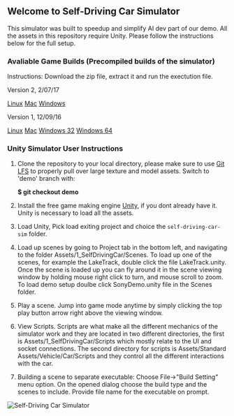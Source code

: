 ## Welcome to Self-Driving Car Simulator

This simulator was built to speedup and simplify AI dev part of our demo.
All the assets in this repository require Unity.
Please follow the instructions below for the full setup.

### Avaliable Game Builds (Precompiled builds of the simulator)

Instructions: Download the zip file, extract it and run the exectution file.

Version 2, 2/07/17

[Linux](https://d17h27t6h515a5.cloudfront.net/topher/2017/February/58983558_beta-simulator-linux/beta-simulator-linux.zip)
[Mac](https://d17h27t6h515a5.cloudfront.net/topher/2017/February/58983385_beta-simulator-mac/beta-simulator-mac.zip)
[Windows](https://d17h27t6h515a5.cloudfront.net/topher/2017/February/58983318_beta-simulator-windows/beta-simulator-windows.zip)

Version 1, 12/09/16

[Linux](https://d17h27t6h515a5.cloudfront.net/topher/2016/November/5831f0f7_simulator-linux/simulator-linux.zip)
[Mac](https://d17h27t6h515a5.cloudfront.net/topher/2016/November/5831f290_simulator-macos/simulator-macos.zip)
[Windows 32](https://d17h27t6h515a5.cloudfront.net/topher/2016/November/5831f4b6_simulator-windows-32/simulator-windows-32.zip)
[Windows 64](https://d17h27t6h515a5.cloudfront.net/topher/2016/November/5831f3a4_simulator-windows-64/simulator-windows-64.zip)

### Unity Simulator User Instructions

1. Clone the repository to your local directory, please make sure to use [Git LFS](https://git-lfs.github.com)
   to properly pull over large texture and model assets. Switch to 'demo' branch with:

   **$ git checkout demo**

2. Install the free game making engine [Unity](https://unity3d.com),
if you dont already have it. Unity is necessary to load all the assets.

3. Load Unity, Pick load exiting project and choice the `self-driving-car-sim` folder.

4. Load up scenes by going to Project tab in the bottom left, and navigating to
the folder Assets/1_SelfDrivingCar/Scenes. To load up one of the scenes,
for example the LakeTrack, double click the file LakeTrack.unity.
Once the scene is loaded up you can fly around it in the scene viewing window
by holding mouse right click to turn, and mouse scroll to zoom. To load demo setup
doulbe click SonyDemo.unity file in the Scenes folder.

5. Play a scene. Jump into game mode anytime by simply clicking the top play
button arrow right above the viewing window.

6. View Scripts. Scripts are what make all the different mechanics of the
simulator work and they are located in two different directories,
the first is Assets/1_SelfDrivingCar/Scripts which mostly relate to the UI
and socket connections. The second directory for scripts is
Assets/Standard Assets/Vehicle/Car/Scripts and they control all the different
interactions with the car.

7. Building a scene to separate executable: Choose File->"Build Setting" menu
option. On the opened dialog choose the build type and the scenes to include.
Provide file name for the executable on prompt.

![Self-Driving Car Simulator](./sim_image.png)
